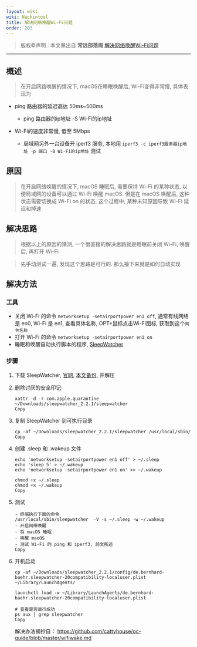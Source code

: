 ```yaml
---
layout: wiki
wiki: Hackintool
title: 解决网络唤醒Wi-Fi问题
order: 203
---
```

> 版权©️声明 : 本文章出自 **常远部落阁** [解决网络唤醒Wi-Fi问题](http://blog.runebalot.cn/2021/04/03/Hackintosh_7/)
------------
## 概述

> 在开启网路唤醒的情况下, macOS在睡眠唤醒后, Wi-Fi变得非常慢, 具体表现为

- ping 路由器的延迟高达 50ms~500ms

  

  - ping 路由器的ip地址 -S Wi-Fi的ip地址

- Wi-Fi的速度非常慢, 低至 5Mbps

  - 局域网另外一台设备开 iperf3 服务, 本地用 `iperf3 -c iperf3服务器ip地址 -p 端口 -B Wi-Fi的ip地址` 测试

## 原因

> 在开启网络唤醒的情况下, macOS 睡眠后, 需要保持 Wi-Fi 的某种状态, 以便局域网的设备可以通过 Wi-Fi 唤醒 macOS. 但是在 macOS 唤醒后, 这种状态需要切换成 Wi-Fi on 的状态, 这个过程中, 某种未知原因导致 Wi-Fi 延迟和掉速

## 解决思路

> 根据以上的原因的猜测, 一个很直接的解决思路就是睡眠前关闭 Wi-Fi, 唤醒后, 再打开 Wi-Fi

> 先手动测试一遍, 发现这个思路是可行的. 那么接下来就是如何自动实现

## 解决方法

### 工具

- 关闭 Wi-Fi 的命令 `networksetup -setairportpower en1 off`, 通常有线网络是 en0, Wi-Fi 是 en1, 查看具体名称, OPT+鼠标点击Wi-Fi图标, 获取到这个`网卡名称`
- 打开 Wi-Fi 的命令 `networksetup -setairportpower en1 on`
- 睡眠和唤醒自动执行脚本的程序, [SleepWatcher](https://www.bernhard-baehr.de/)

### 步骤

1. 下载 SleepWatcher, [官网](https://www.bernhard-baehr.de/), [本文备份](http://blog.runebalot.cn/2021/04/03/Hackintosh_7/sleepwatcher_2.2.1.tar), 并解压

2. 删除讨厌的安全印记:

   ```
   xattr -d -r com.apple.quarantine ~/Downloads/sleepwatcher_2.2.1/sleepwatcher
   Copy
   ```

3. 复制 SleepWatcher 到可执行目录

   ```
   cp -af ~/Downloads/sleepwatcher_2.2.1/sleepwatcher /usr/local/sbin/
   Copy
   ```

4. 创建 .sleep 和 .wakeup 文件

   ```
   echo 'networksetup -setairportpower en1 off' > ~/.sleep
   echo 'sleep 5' > ~/.wakeup
   echo 'networksetup -setairportpower en1 on' >> ~/.wakeup
   
   chmod +x ~/.sleep
   chmod +x ~/.wakeup
   Copy
   ```

5. 测试

   ```
   - 终端执行下面的命令
   /usr/local/sbin/sleepwatcher  -V -s ~/.sleep -w ~/.wakeup
   - 开启网络唤醒
   - 将 macOS 睡眠
   - 唤醒 macOS
   - 测试 Wi-Fi 的 ping 和 iperf3, 前文所述
   Copy
   ```

6. 开机启动

   ```
   cp -af ~/Downloads/sleepwatcher_2.2.1/config/de.bernhard-baehr.sleepwatcher-20compatibility-localuser.plist ~/Library/LaunchAgents/
   
   launchctl load -w ~/Library/LaunchAgents/de.bernhard-baehr.sleepwatcher-20compatibility-localuser.plist
   
   # 查看是否运行成功
   ps aux | grep sleepwatcher
   Copy
   ```

   解决办法摘抄自：
   https://github.com/cattyhouse/oc-guide/blob/master/wifiwake.md